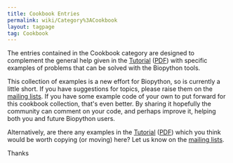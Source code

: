 ```yaml
---
title: Cookbook Entries
permalink: wiki/Category%3ACookbook
layout: tagpage
tag: Cookbook
---
```


The entries contained in the Cookbook category are designed to
complement the general help given in the
[Tutorial](http://biopython.org/DIST/docs/tutorial/Tutorial.html)
([PDF](http://biopython.org/DIST/docs/tutorial/Tutorial.pdf)) with
specific examples of problems that can be solved with the Biopython
tools.

This collection of examples is a new effort for Biopython, so is
currently a little short. If you have suggestions for topics, please
raise them on the [mailing lists](Mailing_lists "wikilink"). If you have
some example code of your own to put forward for this cookbook
collection, that's even better. By sharing it hopefully the community
can comment on your code, and perhaps improve it, helping both you and
future Biopython users.

Alternatively, are there any examples in the
[Tutorial](http://biopython.org/DIST/docs/tutorial/Tutorial.html)
([PDF](http://biopython.org/DIST/docs/tutorial/Tutorial.pdf)) which you
think would be worth copying (or moving) here? Let us know on the
[mailing lists](Mailing_lists "wikilink").

Thanks
